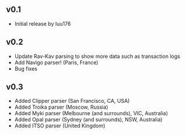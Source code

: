 ## v0.1

- Initial release by luu176

## v0.2

- Update Rav-Kav parsing to show more data such as transaction logs
- Add Navigo parser! (Paris, France)
- Bug fixes

## v0.3

- Added Clipper parser (San Francisco, CA, USA)
- Added Troika parser (Moscow, Russia)
- Added Myki parser (Melbourne (and surrounds), VIC, Australia)
- Added Opal parser (Sydney (and surrounds), NSW, Australia)
- Added ITSO parser (United Kingdom)
